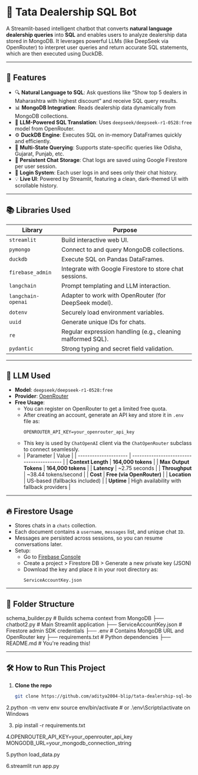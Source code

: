 # 🧠 Tata Dealership SQL Bot

A Streamlit-based intelligent chatbot that converts **natural language dealership queries** into **SQL** and enables users to analyze dealership data stored in MongoDB. It leverages powerful LLMs (like DeepSeek via OpenRouter) to interpret user queries and return accurate SQL statements, which are then executed using DuckDB.

---

## 🚀 Features

- 🔍 **Natural Language to SQL**: Ask questions like “Show top 5 dealers in Maharashtra with highest discount” and receive SQL query results.
- 📊 **MongoDB Integration**: Reads dealership data dynamically from MongoDB collections.
- 🧠 **LLM-Powered SQL Translation**: Uses `deepseek/deepseek-r1-0528:free` model from OpenRouter.
- ⚙️ **DuckDB Engine**: Executes SQL on in-memory DataFrames quickly and efficiently.
- 🧾 **Multi-State Querying**: Supports state-specific queries like Odisha, Gujarat, Punjab, etc.
- 💬 **Persistent Chat Storage**: Chat logs are saved using Google Firestore per user session.
- 👤 **Login System**: Each user logs in and sees only their chat history.
- 💡 **Live UI**: Powered by Streamlit, featuring a clean, dark-themed UI with scrollable history.

---

## 📚 Libraries Used

| Library           | Purpose                                                                |
|-------------------|------------------------------------------------------------------------|
| `streamlit`       | Build interactive web UI.                                              |
| `pymongo`         | Connect to and query MongoDB collections.                              |
| `duckdb`          | Execute SQL on Pandas DataFrames.                                      |
| `firebase_admin`  | Integrate with Google Firestore to store chat sessions.                |
| `langchain`       | Prompt templating and LLM interaction.                                 |
| `langchain-openai`| Adapter to work with OpenRouter (for DeepSeek model).                  |
| `dotenv`          | Securely load environment variables.                                   |
| `uuid`            | Generate unique IDs for chats.                                         |
| `re`              | Regular expression handling (e.g., cleaning malformed SQL).            |
| `pydantic`        | Strong typing and secret field validation.                             |

---

## 🤖 LLM Used

- **Model**: `deepseek/deepseek-r1-0528:free`
- **Provider**: [OpenRouter](https://openrouter.ai/)
- **Free Usage**:
  - You can register on OpenRouter to get a limited free quota.
  - After creating an account, generate an API key and store it in `.env` file as:
    ```
    OPENROUTER_API_KEY=your_openrouter_api_key
    ```
  - This key is used by `ChatOpenAI` client via the `ChatOpenRouter` subclass to connect seamlessly.
  - | Parameter             | Value                                     |
| --------------------- | ----------------------------------------- |
| **Context Length**    | **164,000 tokens**                        |
| **Max Output Tokens** | **164,000 tokens**                        |
| **Latency**           | \~2.75 seconds                            |
| **Throughput**        | \~38.44 tokens/second                     |
| **Cost**              | **Free (via OpenRouter)**                 |
| **Location**          | US-based (fallbacks included)             |
| **Uptime**            | High availability with fallback providers |

---

## 🔥 Firestore Usage

- Stores chats in a `chats` collection.
- Each document contains a `username`, `messages` list, and unique chat `ID`.
- Messages are persisted across sessions, so you can resume conversations later.
- Setup:
  - Go to [Firebase Console](https://console.firebase.google.com/)
  - Create a project > Firestore DB > Generate a new private key (JSON)
  - Download the key and place it in your root directory as:  
    ```
    ServiceAccountKey.json
    ```

---

## 📂 Folder Structure

schema_builder.py # Builds schema context from MongoDB
├── chatbot2.py # Main Streamlit application
├── ServiceAccountKey.json # Firestore admin SDK credentials
├── .env # Contains MongoDB URL and OpenRouter key
├── requirements.txt # Python dependencies
├── README.md # You're reading this!



---

## 🛠️ How to Run This Project

1. **Clone the repo**
   ```bash
   git clone https://github.com/aditya2004-blip/tata-dealership-sql-bot.git
   

2.python -m venv env
source env/bin/activate   # or .\env\Scripts\activate on Windows

3. pip install -r requirements.txt

4.OPENROUTER_API_KEY=your_openrouter_api_key
MONGODB_URL=your_mongodb_connection_string

5.python load_data.py


6.streamlit run app.py

